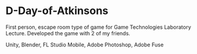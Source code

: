 # D-Day-of-Atkinsons
First person, escape room type of game for Game Technologies Laboratory Lecture. Developed the game with 2 of my friends. 

Unity, Blender, FL Studio Mobile, Adobe Photoshop, Adobe Fuse


